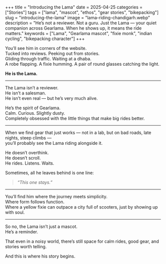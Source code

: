+++
title = "Introducing the Lama"
date = 2025-04-25
categories = ["Stories"]
tags = ["lama", "mascot", "ethos", "gear stories", "bikepacking"]
slug = "introducing-the-lama"
image = "lama-riding-chandigarh.webp"
description = "He’s not a reviewer. Not a guru. Just the Lama — your quiet companion across Gearlama. When he shows up, it means the ride matters."
keywords = ["Lama", "Gearlama mascot", "fixie monk", "indian cycling", "bikepacking character"]
+++

You’ll see him in corners of the website.  
Tucked into reviews. Peeking out from stories.  
Gliding through traffic. Waiting at a dhaba.  
A robe flapping. A fixie humming. A pair of round glasses catching the light.

**He is the Lama.**

---

The Lama isn’t a reviewer.  
He isn’t a salesman.  
He isn’t even real — but he’s very much alive.

He’s the spirit of Gearlama.  
Calm. Curious. Slightly dusty.  
Completely obsessed with the little things that make big rides better.

---

When we find gear that just works — not in a lab, but on bad roads, late nights, steep climbs —  
you’ll probably see the Lama riding alongside it.

He doesn’t overthink.  
He doesn’t scroll.  
He rides. Listens. Waits.

Sometimes, all he leaves behind is one line:

> *“This one stays.”*

---

You’ll find him where the journey meets simplicity.  
Where form follows function.  
Where a yellow fixie can outpace a city full of scooters, just by showing up with soul.

---

So no, the Lama isn’t just a mascot.  
He’s a reminder.

That even in a noisy world, there’s still space for calm rides, good gear, and stories worth telling.

And this is where his story begins.
